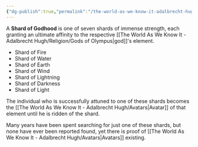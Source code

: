 ```yaml
---
{"dg-publish":true,"permalink":"/the-world-as-we-know-it-adalbrecht-hugh/shard-of-godhood/"}
---
```


A **Shard of Godhood** is one of seven shards of immense strength, each granting an ultimate affinity to the respective [[The World As We Know It - Adalbrecht Hugh/Religion/Gods of Olympus\|god]]'s element.
- Shard of Fire
- Shard of Water
- Shard of Earth
- Shard of Wind
- Shard of Lightning
- Shard of Darkness
- Shard of Light

The individual who is successfully attuned to one of these shards becomes the [[The World As We Know It - Adalbrecht Hugh/Avatars\|Avatar]] of that element until he is ridden of the shard.

Many years have been spent searching for just one of these shards, but none have ever been reported found, yet there is proof of [[The World As We Know It - Adalbrecht Hugh/Avatars\|Avatars]] existing.
